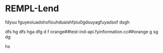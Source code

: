 # REMPL-Lend

fdyuu fguyeoiuadshofiouhduaishfpiu0gdsuyagfuyadsof
dsgh

dfs
hg
dfs
hga
dfg
d
f
orange##test-ind-api.fyinformation.cc##orange
g
sg
dg

hs

